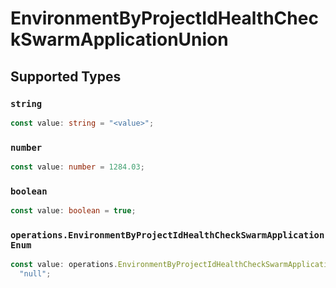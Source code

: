 # EnvironmentByProjectIdHealthCheckSwarmApplicationUnion


## Supported Types

### `string`

```typescript
const value: string = "<value>";
```

### `number`

```typescript
const value: number = 1284.03;
```

### `boolean`

```typescript
const value: boolean = true;
```

### `operations.EnvironmentByProjectIdHealthCheckSwarmApplicationEnum`

```typescript
const value: operations.EnvironmentByProjectIdHealthCheckSwarmApplicationEnum =
  "null";
```

